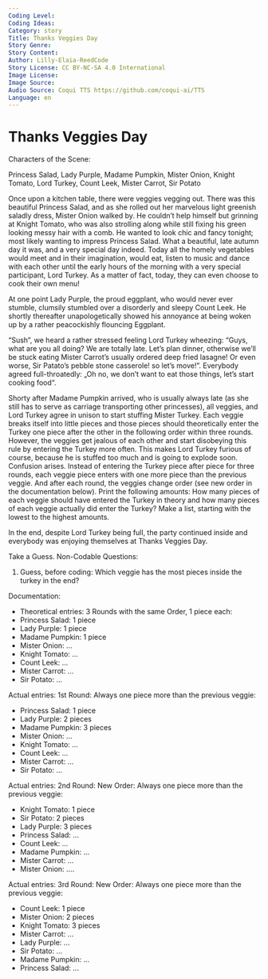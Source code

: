 ```yaml
---
Coding Level:
Coding Ideas:
Category: story
Title: Thanks Veggies Day
Story Genre:
Story Content:
Author: Lilly-Elaia-ReedCode
Story License: CC BY-NC-SA 4.0 International
Image License:
Image Source:
Audio Source: Coqui TTS https://github.com/coqui-ai/TTS
Language: en
---
```


# Thanks Veggies Day

Characters of the Scene:

Princess Salad, Lady Purple, Madame Pumpkin, Mister Onion, Knight Tomato, Lord
Turkey, Count Leek, Mister Carrot, Sir Potato

Once upon a kitchen table, there were veggies vegging out. There was this
beautiful Princess Salad, and as she rolled out her marvelous light greenish
saladly dress, Mister Onion walked by. He couldn’t help himself but grinning at
Knight Tomato, who was also strolling along while still fixing his green looking
messy hair with a comb. He wanted to look chic and fancy tonight; most likely
wanting to impress Princess Salad. What a beautiful, late autumn day it was, and
a very special day indeed. Today all the homely vegetables would meet and in
their imagination, would eat, listen to music and dance with each other until
the early hours of the morning with a very special participant, Lord Turkey. As
a matter of fact, today, they can even choose to cook their own menu!

At one point Lady Purple, the proud eggplant, who would never ever stumble,
clumsily stumbled over a disorderly and sleepy Count Leek. He shortly thereafter
unapologetically showed his annoyance at being woken up by a rather peacockishly
flouncing Eggplant.

“Sush”, we heard a rather stressed feeling Lord Turkey wheezing: “Guys, what are
you all doing? We are totally late. Let’s plan dinner, otherwise we’ll be stuck
eating Mister Carrot’s usually ordered deep fried lasagne! Or even worse, Sir
Patato’s pebble stone casserole! so let’s move!”. Everybody agreed
full-throatedly: „Oh no, we don’t want to eat those things, let’s start cooking
food“.

Shorty after Madame Pumpkin arrived, who is usually always late (as she still
has to serve as carriage transporting other princesses), all veggies, and Lord
Turkey agree in unison to start stuffing Mister Turkey. Each veggie breaks
itself into little pieces and those pieces should theoretically enter the Turkey
one piece after the other in the following order within three rounds. However,
the veggies get jealous of each other and start disobeying this rule by entering
the Turkey more often. This makes Lord Turkey furious of course, because he is
stuffed too much and is going to explode soon. Confusion arises. Instead of
entering the Turkey piece after piece for three rounds, each veggie piece enters
with one more piece than the previous veggie. And after each round, the veggies
change order (see new order in the documentation below). Print the following
amounts: How many pieces of each veggie should have entered the Turkey in theory
and how many pieces of each veggie actually did enter the Turkey? Make a list,
starting with the lowest to the highest amounts.

In the end, despite Lord Turkey being full, the party continued inside and
everybody was enjoying themselves at Thanks Veggies Day.

Take a Guess. Non-Codable Questions:

1) Guess, before coding: Which veggie has the most pieces inside the turkey in the end?

Documentation:

- Theoretical entries: 3 Rounds with the same Order, 1 piece each:
- Princess Salad: 1 piece
- Lady Purple: 1 piece
- Madame Pumpkin: 1 piece
- Mister Onion: ...
- Knight Tomato: ...
- Count Leek: ...
- Mister Carrot: ...
- Sir Potato: ...

Actual entries: 1st Round: Always one piece more than the previous veggie:

- Princess Salad: 1 piece
- Lady Purple: 2 pieces
- Madame Pumpkin: 3 pieces
- Mister Onion: ...
- Knight Tomato: ...
- Count Leek: ...
- Mister Carrot: ...
- Sir Potato: ...

Actual entries: 2nd Round: New Order: Always one piece more than the previous veggie:

- Knight Tomato: 1 piece
- Sir Potato: 2 pieces
- Lady Purple: 3 pieces
- Princess Salad: ...
- Count Leek: ...
- Madame Pumpkin: ...
- Mister Carrot: ...
- Mister Onion: ....

Actual entries: 3rd Round: New Order: Always one piece more than the previous veggie:

- Count Leek: 1 piece
- Mister Onion: 2 pieces
- Knight Tomato: 3 pieces
- Mister Carrot: ...
- Lady Purple: ...
- Sir Potato: ...
- Madame Pumpkin: ...
- Princess Salad: ...
